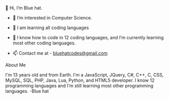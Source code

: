 👋 Hi, I’m Blue hat.

- 👀 I’m interested in Computer Science.

- 🌳 I am learning all coding languages

- 🧠 I know how to code in 12 coding languages, and I’m currently learning most other coding languages.

- 📫 Contact me at - bluehatcodes@gmail.com


About Me

I'm 13 years old and from Earth. I'm a JavaScript, JQuery, C#, C++, C, CSS, MySQL, SQL, PHP, Java, Lua, Python, and HTML5 developer. I know 12 programming languages and I'm still learning most other programming languages.
-Blue hat
